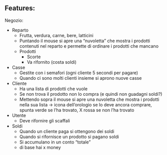 ## Features:

Negozio:

- Reparto
    - Frutta, verdura, carne, bere, latticini
    - Puntando il mouse si apre una “nuvoletta” che mostra i prodotti contenuti nel reparto e permette di ordinare i prodotti che mancano
    - Prodotti
        - Scorte
        - Va rifornito (costa soldi)
- Casse
    - Gestite con i semafori (ogni cliente 5 secondi per pagare)
    - Quando ci sono molti clienti insieme si aprono nuove casse
- Cliente
    - Ha una lista di prodotti che vuole
    - Se non trova il prodotto non lo compra (e quindi non guadagni soldi?)
    - Mettendo sopra il mouse si apre una nuvoletta che mostra i prodotti nella sua lista → icona dell’orologio se lo deve ancora comprare, spunta verde se l’ha trovato, X rossa se non l’ha trovato
- Utente
    - Deve rifornire gli scaffali
- Soldi
    - Quando un cliente paga si ottengono dei soldi
    - Quando si rifornisce un prodotto si pagano soldi
    - Si accumulano in un conto “totale”
    - di base hai x money
